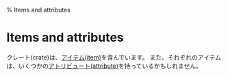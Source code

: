 % Items and attributes

# Items and attributes

クレート(crate)は、[アイテム(item)][items]を含んでいます。
また、それぞれのアイテムは、いくつかの[アトリビュート(attribute)][attributes]を持っているかもしれません。

[items]: items.html
[attributes]: attributes.html
